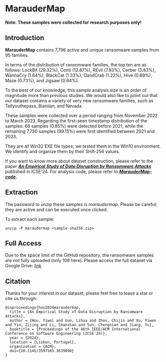 # MarauderMap
**Note: These samples were collected for research purposes only!**

## Introduction
**MarauderMap** contains 7,796 active and unique ransomware samples from 95 families.

In terms of the distribution of ransomware families, the top ten are as follows:
LockBit (29.32%), Conti (12.87%), REvil (7.93%), Cerber (3.83%), WannaCry (1.64%), BlackCat (1.33%), GandCrab (1.22%), Hive (0.89%), Maze (0.73%), and Jigsaw (0.64%).

To the best of our knowledge, this sample analysis size is an order of magnitude more than previous studies.
We would also like to point out that our dataset contains a variety of very new ransomware families, such as Tellyouthepass, Bianlian, and Nevada.

These samples were collected over a period ranging from November 2022 to March 2023.
Regarding the first-seen timestamp distribution of the samples:
66 samples (0.85%) were detected before 2021, while the remaining 7,730 samples (99.15%) were first identified between 2021 and 2023.

They are all Win32 EXE file types; we tested them in the Win10 environment.
We identify and organize them by their SHA-256 values.

If you want to know more about dataset construction, please refer to the paper [***An Empirical Study of Data Disruption by Ransomware Attacks***](http://wingtecher.com/themes/WingTecherResearch/assets/papers/paper_from_24/MarauderMap_ICSE24.pdf) published in ICSE'24.
For analysis code, please refer to [***MarauderMap-code***](https://github.com/m1-llie/MarauderMap-code).


## Extraction
The password to unzip these samples is *maraudermap*.
Please be careful; they are active and can be executed once clicked.

To extract each sample:
```
unzip -P maraudermap <sample-sha256.zip>
```


## Full Access
Due to the space limit of the GitHub repository, the ransomware samples are not fully uploaded (only 108 here).
Please access the full dataset via Google Drive: [link](https://drive.google.com/drive/folders/1lpQdZ-G2TMG1GYOiv70ZF8Fe9yWfgthY?usp=sharing)


## Citation
Thanks for your interest in our dataset,
please feel free to leave a star or cite us through:

```
@inproceedings{hou2024maraudermap,
  title = {An Empirical Study of Data Disruption by Ransomware Attacks},
  author = {Hou, Yiwei and Guo, Lihua and Zhou, Chijin and Xu, Yiwen and Yin, Zijing and Li, Shanshan and Sun, Chengnian and Jiang, Yu},
  booktitle = {Proceedings of the 46th IEEE/ACM International Conference on Software Engineering (ICSE'24)},
  year = {2024},
  location = {Lisbon, Portugal},
  organization = {ACM},
  doi={10.1145/3597503.3639090}
}
```

